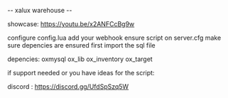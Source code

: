 -- xalux warehouse --

showcase:
https://youtu.be/x2ANFCcBg9w

configure config.lua
add your webhook
ensure script on server.cfg
make sure depencies are ensured first
import the sql file

depencies:
oxmysql
ox_lib
ox_inventory
ox_target

if support needed or you have ideas for the script:

discord : https://discord.gg/UfdSpSzq5W
